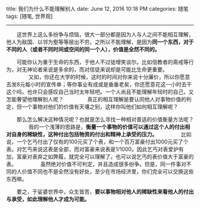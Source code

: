 title: 我们为什么不能理解别人
date: June 12, 2016 10:18 PM
categories: 随笔 
tags: [随笔, 世界观]

---

　　这世界上这么多纷争与烦恼，很大一部分都是因为人与人之间不能相互理解，他人为敌国、以邻为壑等等层出不穷。之所以不能理解，是因为**同一个东西，对于不同的人（或者不同时间或空间的同一个人），价值是全然不同的。**

　　可能你认为重于生命的东西，于他人不过徒增笑谈尔。比如信教者的斋戒等行为，对无神论者来说是多余的，而对信徒来说却是可能比生命更重要。
　　
　　又如，你还在大学的时候，这时的时间对你来说十分廉价，所以你愿意去发8元每小时的宣传单；等你事业有成或是垂垂老矣，你还愿意花这一小时去干这个吗，也许只会感叹自己当时太年轻吧。一个人尚且不能理解年轻时的自己，又怎能奢望他理解别人呢？
　　
　　真正的相互理解是要认同他人对事物价值的判定，但一个事物对他们的价值有天壤之别，这样你叫他们如何相互理解呢？

　　那么怎么解决这种情况呢？也就是怎么寻找一种相对普适的价值衡量方法呢？
　　
　　我的一个浅薄的思路是，**衡量一个事物的价值可以通过这个人的付出相对自身的稀缺性，这种付出包括物资的付出和精神上承受的压力。**
　　
　　比如说，一个乞丐付出了仅有的100元买了个表，和一个百万富豪付出1000元买了个表。对乞丐来说这表是全部，而对富豪来说表是1/1000。因此乞丐对表爱护有加，富豪对表弃之如弊履，就完全可以理解了。也可以说乞丐的表价值大于富豪的表。
　　
　　虽然绝对价值不可判定，并且造成很多纷争。但是，同一件事对不同的人价值不同也不是全然没有好处，至少在市场经济里，你们完全可以交换这些东西嘛。

　　要之，于娑婆世界中，众生皆苦，**要以事物相对他人的稀缺性来看他人的付出与承受，如此理解他人才成为可能。**
